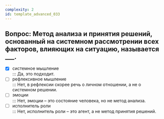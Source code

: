 ```yaml
---
complexity: 2
id: template_advanced_033
---
```

## Вопрос: Метод анализа и принятия решений, основанный на системном рассмотрении всех факторов, влияющих на ситуацию, называется ___.

- [x] системное мышление  
  ::: Да, это подходит.  
- [ ] рефлексивное мышление  
  ::: Нет, в рефлексии скорее речь о личном отношении, а не о системном решении.  
- [ ] эмоции  
  ::: Нет, эмоции – это состояние человека, но не метод анализа.  
- [ ] исполнитель роли  
  ::: Нет, исполнитель роли – это агент, а не метод принятия решений.